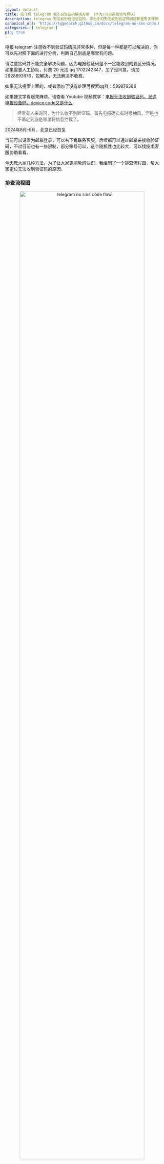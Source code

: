 ```yaml
---
layout: default
title: 纸飞机 telegram 收不到验证码解决方案 （华为/鸿蒙系统也可解决）
description: telegram 无法收到短信验证码，华为手机无法收到验证码问题都是有多种原因，这些原因都需要追个的进行排查，这里就教大家自我排查的方法，逐步让你自己定为找到无法收到验证码的原因。
canonical_url: 'https://tggsearch.github.io/docs/telegram-no-sms-code.html'
categories: [ telegram ]
pin: true
---
```

电报 telegram 注册收不到验证码情况非常多种，但是每一种都是可以解决的，你可以先对照下面的进行分析，判断自己到底是哪里有问题。

请注意接码并不能完全解决问题，因为电报验证码是不一定能收到的要区分情况，如果需要人工协助，付费 20 元找 qq 1702242347，加了没同意，请加 2928893676，包解决，无法解决不收费。

如果无法搜索上面的，或者添加了没有处理再搜索qq群：599976386

如果嫌文字看起来麻烦，请查看 Youtube 视频教学：[电报无法收到验证码，发送电报设备码，device code又是什么](./302.html?target=https://youtu.be/dXqiEVZBIx4 )

> 经常有人来询问，为什么收不到验证码，首先电报确实有时候抽风，但是也不确定到底是哪里将信息拦截了。

<p class="red-text-word">
2024年8月-9月，北京已经恢复
</p>

<p class="red-text-word">
当前可以设置为邮箱登录，可以右下角联系客服，后续都可以通过邮箱来接收验证码，不过目前也有一些限制，部分账号可以，这个随机性也比较大，可以找技术客服协助看看。
</p>

今天教大家几种方法，为了让大家更清晰的认识，我绘制了一个排查流程图，帮大家定位无法收到验证码的原因。
### 排查流程图
<div align=center>
    <img alt="telegram no sms code flow" src="https://cdn.jsdelivr.net/gh/tggsearch/tggsearch.github.io/assets/img/telegram-no-sms-code-flow.webp" class="page-img" width="90%" onerror="this.onerror=null;this.src='/assets/img/telegram-no-sms-code-flow.webp'" />
</div>
自己可以先按照上面流程来逐步分析，如果看不懂，请看下面文字流程。

### 确认是否有科学上网工具
首先确保你用了科学上网工具，并且是生效的，否则进去必定会提示你网络错误，一堆英文提示，你可以自己翻译一下。如果你没有科学上网工具，请按照这个文章安装科学上网环境 [VPN方法，内含苹果和安卓](./vpn.html)

如果你是谷歌搜索进来的请跳过这个问题。

### 手机是否有sim卡
手机如果没有卡，telegram是不会发送短信的，只会发送设备码，因此这里你们要先确认下是不是有sim卡，如果没有那么铁定也是不会发送短信，你也就无法收到短信了。

### 梯子 VPN 问题
近期发现多起由于梯子导致的无法收到验证码和设备码问题，因为有很多 VPN 被拿去做脚本开发，攻击电报，因此电报屏蔽了一些 VPN ，导致一些梯子 VPN 是无法调用电报的接口的，好的办法就是切换梯子，如果你用正常梯子不行，请尝试以下几个梯子，都有免费体验一天的服务。

[三毛机场，一年9块](./302.html?target=https://www.三毛机场.live/#/register?code=GvzAuYCT)

[青柠机场，首日免费](./302.html?target=https://www.lime1.xyz/register?code=dlQu3cqM)

[华夏联盟机场，首日免费](./302.html?target=https://wwe.trx1.cyou/index.php#/register?code=ejjCAnmQ)，7元一月的体验套餐，12-200不等的套餐。

### 确认发送的是设备码 device 还是短信 sms
telegram 收不到短信验证码，其中一个原因就是根本就没有发送短信验证码。确保你验证码验证页面没有提示，发送到设备，也就是设备码 device code，也就是包含英文单词 device 。
如果发送到设备，你可能得换个手机再试试，我试过A手机发送设备，B手机是可以发送短信的，或者重新找一个其他版本试试，这里的主要原因是上一次登录后没有主动退出导致的，或者之前被人注册过，这个问题比较难解决，一般6个月后才可行。
具体，你可以查看这篇文章[电报 telegram 发送设备码，也就是 device code？没有发送短信怎么办？](./telegram-deive-code.html)

### 是否是官网最新版本
telegram 收不到短信验证码，第二个原因就是你用的是非官方版本。是否最新电报版本，电报有些旧版本或者非官方会导致无法发送验证码，因此你要确认是不是最新版本，怎么确认呢，安卓可以用科学上网前往官网，如果不知道哪里是官网，可以前往首页查看，也有安卓版本[安卓版本以及官网首页地址](/telegram.html)，苹果直接前往appstore查看确认。
特别注意官网版本是全英文的，非官网版本，比如你下载下来就是中文的，肯定是会有问题的，现在野鸡版本都收不验证码。

### 如果发送的是设备码 device code
-如果发送的是设备验证码，英文提示发送又device字样的，要自己排查几个点，首先是不是官网版本，其次手机机型，如果是鸿蒙系统，那就是铁定不行了；具体看这篇文章[电报 telegram 发送设备码，也就是 device code？没有发送短信怎么办？](./telegram-deive-code.html)

### 华为鸿蒙系统类（特意注意）
华为个人无法自己处理，自己无法正常登陆，需要官方人协助你登陆，请直接联系右下角或者加 qq 1702242347，加了没同意，请加 2928893676。需要使用克隆方案，由于克隆设备无法发送短信，只能发送设备码，因此你必须要找人协助处理，所以让你们找我们技术客服。

### 运营商屏蔽短信
一种可能就是你的手机号运营商屏蔽了这类短信，北京已经恢复，洛阳不确定，因此这部分也是存在可能性的，你可以尝试换一个号码，比如你是电信的换一个移动的试试，如果都收不到就不是地区运营商的问题，如果一个可以一个不可以，那就是运营商的问题，你可以尝试买号，或者尝试接码注册 [接码注册教程](./receive-code.html)

### 买号是否就能解决？
这里特别注意，如果你收不到验证码，或者发送的是设备码，你要先了解原因，即使你买了号也可能发送的是设备码，当然如果排除以上问题，你还是希望能买一个电报号，不需要使用短信来验证，直接有设备码登录，我们技术团队也提供此类服务，你可以加技术人员 QQ 1702242347，加了没同意，请加 2928893676，说明要购买电报号即可。

### 其他问题
如果非以上情况，并且已经提示发送短信了，但是就是接收不到，那么有可能是电报抽风，你可以多试试；如果上面都解决不了你的问题，你得考虑用其他的工具来上电报了，比如让其他设备协助你登录，登录后你使用网页版电报；

如果还是无法解决，特别是华为/鸿蒙系统请联系技术人员，收费，白嫖勿扰 telegram 专业技术人员 qq 1702242347，加了没同意，请加 2928893676